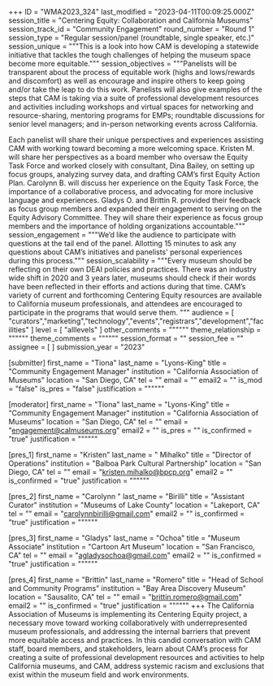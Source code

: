 +++
ID = "WMA2023_324"
last_modified = "2023-04-11T00:09:25.000Z"
session_title = "Centering Equity: Collaboration and California Museums"
session_track_id = "Community Engagement"
round_number = "Round 1"
session_type = "Regular session/panel (roundtable, single speaker, etc.)"
session_unique = """This is a look into how CAM is developing a statewide initiative that tackles the tough challenges of helping the museum space become more equitable."""
session_objectives = """Panelists will be transparent about the process of equitable work (highs and lows/rewards and discomfort) as well as encourage and inspire others to keep going and/or take the leap to do this work. Panelists will also give examples of the steps that CAM is taking via a suite of professional development resources and activities including workshops and virtual spaces for networking and resource-sharing, mentoring programs for EMPs; roundtable discussions for senior level managers; and in-person networking events across California.

Each panelist will share their unique perspectives and experiences assisting CAM with working toward becoming a more welcoming space. Kristen M. will share her perspectives as a board member who oversaw the Equity Task Force and worked closely with consultant, Dina Bailey, on setting up focus groups, analyzing survey data, and drafting CAM’s first Equity Action Plan. Carolynn B. will discuss her experience on the Equity Task Force, the importance of a collaborative process, and advocating for more inclusive language and experiences. Gladys O. and Brittin R. provided their feedback as focus group members and expanded their engagement to serving on the Equity Advisory Committee. They will share their experience as focus group members and the importance of holding organizations accountable."""
session_engagement = """We’d like the audience to participate with questions at the tail end of the panel. Allotting 15 minutes to ask any questions about CAM’s initiatives and panelists' personal experiences during this process."""
session_scalability = """Every museum should be reflecting on their own DEAI policies and practices. There was an industry wide shift in 2020 and 3 years later, museums should check if their words have been reflected in their efforts and actions during that time. CAM’s variety of current and forthcoming Centering Equity resources are available to California museum professionals, and attendees are encouraged to participate in the programs that would serve them.
"""
audience = [ "curators","marketing","technology","events","registrars","development","facilities" ]
level = [ "alllevels" ]
other_comments = """"""
theme_relationship = """"""
theme_comments = """"""
session_format = ""
session_fee = ""
assignee = [  ]
submission_year = "2023"

[submitter]
first_name = "Tiona"
last_name = "Lyons-King"
title = "Community Engagement Manager"
institution = "California Association of Museums"
location = "San Diego, CA"
tel = ""
email = ""
email2 = ""
is_mod = "false"
is_pres = "false"
justification = """"""

[moderator]
first_name = "Tiona"
last_name = "Lyons-King"
title = "Community Engagement Manager"
institution = "California Association of Museums"
location = "San Diego, CA"
tel = ""
email = "engagement@calmuseums.org"
email2 = ""
is_pres = ""
is_confirmed = "true"
justification = """"""

[pres_1]
first_name = "Kristen"
last_name = " Mihalko"
title = "Director of Operations"
institution = "Balboa Park Cultural Partnership"
location = "San Diego, CA"
tel = ""
email = "kristen.mihalko@bpcp.org"
email2 = ""
is_confirmed = "true"
justification = """"""

[pres_2]
first_name = "Carolynn "
last_name = "Birilli"
title = "Assistant Curator"
institution = "Museums of Lake County"
location = "Lakeport, CA"
tel = ""
email = "carolynnbirilli@gmail.com"
email2 = ""
is_confirmed = "true"
justification = """"""

[pres_3]
first_name = "Gladys"
last_name = "Ochoa"
title = "Museum Associate"
institution = "Cartoon Art Museum"
location = "San Francisco, CA"
tel = ""
email = "agladysochoa@gmail.com"
email2 = ""
is_confirmed = "true"
justification = """"""

[pres_4]
first_name = "Brittin"
last_name = "Romero"
title = "Head of School and Community Programs"
institution = "Bay Area Discovery Museum"
location = "Sausalito, CA"
tel = ""
email = "brittin.romero@gmail.com"
email2 = ""
is_confirmed = "true"
justification = """"""
+++
The California Association of Museums is implementing its Centering Equity project, a necessary move toward working collaboratively with underrepresented museum professionals, and addressing the internal barriers that prevent more equitable access and practices. In this candid conversation with CAM staff, board members, and stakeholders, learn about CAM’s process for creating a suite of professional development resources and activities to help California museums, and CAM, address systemic racism and exclusions that exist within the museum field and work environments.
